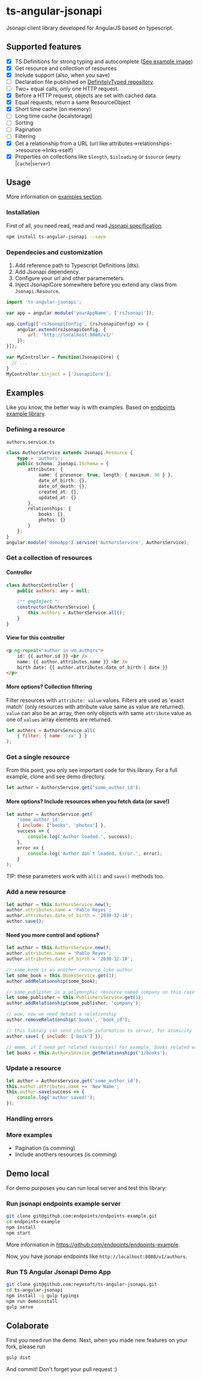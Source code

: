 # ts-angular-jsonapi

Jsonapi client library developed for AngularJS based on typescript.

## Supported features

- [x] TS Definitions for strong typing and autocomplete ([See example image](https://github.com/reyesoft/ts-angular-jsonapi/wiki/Autocomplete))
- [x] Get resource and collection of resources
- [x] Include support (also, when you save)
- [ ] Declaration file published on [DefinitelyTyped repository](https://github.com/borisyankov/DefinitelyTyped).
- [ ] Two+ equal calls, only one HTTP request.
- [x] Before a HTTP request, objects are set with cached data.
- [x] Equal requests, return a same ResourceObject
- [x] Short time cache (on memory)
- [ ] Long time cache (localstorage)
- [ ] Sorting
- [ ] Pagination
- [ ] Filtering
- [x] Get a relationship from a URL (url like attributes->relationships->resource->links->self)
- [x] Properties on collections like `$length`, `$isloading` or `$source` (_`empty`_ |`cache`|`server`)

## Usage

More information on [examples section](#examples).

### Installation

First of all, you need read, read and read [Jsonapi specification](http://jsonapi.org/).

```bash
npm install ts-angular-jsonapi --save
```

### Dependecies and customization

1. Add reference path to Typescript Definitions (dts).
2. Add Jsonapi dependency.
3. Configure your url and other paramemeters.
4. Inject JsonapiCore somewhere before you extend any class from `Jsonapi.Resource`.

```javascript
import 'ts-angular-jsonapi';

var app = angular.module('yourAppName', ['rsJsonapi']);

app.config(['rsJsonapiConfig', (rsJsonapiConfig) => {
    angular.extend(rsJsonapiConfig, {
        url: 'http://localhost:8080/v1/'
    });
}]);

var MyController = function(JsonapiCore) {
  // ...
}
MyController.$inject = ['JsonapiCore'];
```

## Examples

Like you know, the better way is with examples. Based on [endpoints example library](https://github.com/endpoints/endpoints-example/).

### Defining a resource

`authors.service.ts`

```typescript
class AuthorsService extends Jsonapi.Resource {
    type = 'authors';
    public schema: Jsonapi.ISchema = {
        attributes: {
            name: { presence: true, length: { maximum: 96 } },
            date_of_birth: {},
            date_of_death: {},
            created_at: {},
            updated_at: {}
        },
        relationships: {
            books: {},
            photos: {}
        }
    };
}
angular.module('demoApp').service('AuthorsService', AuthorsService);
```

### Get a collection of resources

#### Controller

```javascript
class AuthorsController {
    public authors: any = null;

    /** @ngInject */
    constructor(AuthorsService) {
        this.authors = AuthorsService.all();
    }
}
```

#### View for this controller

```html
<p ng-repeat="author in vm.authors">
    id: {{ author.id }} <br />
    name: {{ author.attributes.name }} <br />
    birth date: {{ author.attributes.date_of_birth | date }}
</p>
```

#### More options? Collection filtering

Filter resources with `attribute: value` values. Filters are used as 'exact match' (only resources with attribute value same as value are returned). `value` can also be an array, then only objects with same `attribute` value as one of `values` array elements are returned.

```javascript
let authors = AuthorsService.all(
    { filter: { name: 'xx' } }
);
```

### Get a single resource

From this point, you only see important code for this library. For a full example, clone and see demo directory.

```javascript
let author = AuthorsService.get('some_author_id');
```

#### More options? Include resources when you fetch data (or save!)

```javascript
let author = AuthorsService.get(
    'some_author_id',
    { include: ['books', 'photos'] },
    success => {
        console.log('Author loaded.', success);
    },
    error => {
        console.log('Author don`t loaded. Error.', error);
    }
);
```

TIP: these parameters work with `all()` and `save()` methods too.

### Add a new resource

```javascript
let author = this.AuthorsService.new();
author.attributes.name = 'Pablo Reyes';
author.attributes.date_of_birth = '2030-12-10';
author.save();
```

#### Need you more control and options?

```javascript
let author = this.AuthorsService.new();
author.attributes.name = 'Pablo Reyes';
author.attributes.date_of_birth = '2030-12-10';

// some_book is an another resource like author
let some_book = this.BooksService.get(1);
author.addRelationship(some_book);

// some_publisher is a polymorphic resource named company on this case
let some_publisher = this.PublishersService.get(1);
author.addRelationship(some_publisher, 'company');

// wow, now we need detach a relationship
author.removeRelationship('books', 'book_id');

// this library can send include information to server, for atomicity
author.save( { include: ['book'] });

// mmmm, if I need get related resources? For example, books related with author 1
let books = this.AuthorsService.getRelationships('1/books');
```

### Update a resource

```javascript
let author = AuthorsService.get('some_author_id');
this.author.attributes.name += 'New Name';
this.author.save(success => {
    console.log('author saved!');
});
```

### Handling errors

### More examples

- Pagination (is comming)
- Include anothers resources (is comming)

## Demo local

For demo purposes you can run local server and test this library:

### Run jsonapi endpoints example server

```bash
git clone git@github.com:endpoints/endpoints-example.git
cd endpoints-example
npm install
npm start
```

More information in <https://github.com/endpoints/endpoints-example>.

Now, you have jsonapi endpoints like `http://localhost:8080/v1/authors`.

### Run TS Angular Jsonapi Demo App

```bash
git clone git@github.com:reyesoft/ts-angular-jsonapi.git
cd ts-angular-jsonapi
npm install -g gulp typings
npm run demoinstall
gulp serve
```

## Colaborate

First you need run the demo. Next, when you made new features on your fork, please run

```bash
gulp dist
```

And commit! Don't forget your pull request :)

